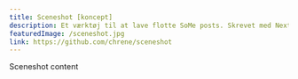 ```yaml
---
title: Sceneshot [koncept]
description: Et værktøj til at lave flotte SoMe posts. Skrevet med NextJS
featuredImage: /sceneshot.jpg
link: https://github.com/chrene/sceneshot
---
```


Sceneshot content